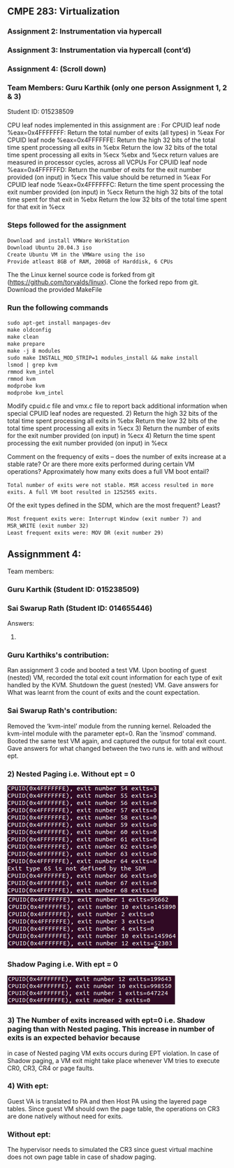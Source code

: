 ## CMPE 283: Virtualization
### Assignment 2: Instrumentation via hypercall
### Assignment 3: Instrumentation via hypercall (cont’d)
### Assignment 4: (Scroll down)

### Team Members: Guru Karthik (only one person Assignment 1, 2 & 3)
Student ID: 015238509 

CPU leaf nodes implemented in this assignment are :
	For CPUID leaf node %eax=0x4FFFFFFF:
		Return the total number of exits (all types) in %eax
	For CPUID leaf node %eax=0x4FFFFFFE:
		Return the high 32 bits of the total time spent processing all exits in %ebx
		Return the low 32 bits of the total time spent processing all exits in %ecx
		%ebx and %ecx return values are measured in processor cycles, across all VCPUs
	For CPUID leaf node %eax=0x4FFFFFFD:
		 Return the number of exits for the exit number provided (on input) in %ecx
		This value should be returned in %eax 
	For CPUID leaf node %eax=0x4FFFFFFC:
		Return the time spent processing the exit number provided (on input) in %ecx
		Return the high 32 bits of the total time spent for that exit in %ebx
		Return the low 32 bits of the total time spent for that exit in %ecx
		
### Steps followed for the assignment

    Download and install VMWare WorkStation
	Download Ubuntu 20.04.3 iso
	Create Ubuntu VM in the VMWare using the iso
	Provide atleast 8GB of RAM, 200GB of Harddisk, 6 CPUs
	
The the Linux kernel source code is forked from git (https://github.com/torvalds/linux). Clone the forked repo from git.
Download the provided MakeFile

### Run the following commands
	sudo apt-get install manpages-dev
    make oldconfig
    make clean
    make prepare
    make -j 8 modules
    sudo make INSTALL_MOD_STRIP=1 modules_install && make install
    lsmod | grep kvm
    rmmod kvm_intel
    rmmod kvm
    modprobe kvm
    modprobe kvm_intel


Modify cpuid.c file and vmx.c file to report back additional information when special CPUID leaf nodes are requested.
	2)
		Return the high 32 bits of the total time spent processing all exits in %ebx
		Return the low 32 bits of the total time spent processing all exits in %ecx
	3) 
		Return the number of exits for the exit number provided (on input) in %ecx
	4)
		Return the time spent processing the exit number provided (on input) in %ecx

Comment on the frequency of exits – does the number of exits increase at a stable rate? Or are there 
more exits performed during certain VM operations? Approximately how many exits does a full VM 
boot entail?

	Total number of exits were not stable. MSR access resulted in more exits. A full VM boot resulted in 1252565 exits.

Of the exit types defined in the SDM, which are the most frequent? Least?
	
	Most frequent exits were: Interrupt Window (exit number 7) and MSR_WRITE (exit number 32)
	Least frequent exits were: MOV DR (exit number 29)

## Assignmment 4:

Team members:
### Guru Karthik (Student ID: 015238509)
### Sai Swarup Rath (Student ID: 014655446)

Answers:

1)
### Guru Karthiks's contribution:
Ran assignment 3 code and booted a test VM. Upon booting of guest (nested) VM, recorded the total exit count information for each type of exit handled by the KVM.
Shutdown the guest (nested) VM. Gave answers for What was learnt from the count of exits and the count expectation.

### Sai Swarup Rath's contribution:
Removed the ‘kvm-intel’ module from the running kernel. Reloaded the kvm-intel module with the parameter ept=0. Ran the 'insmod' command. Booted the same test VM again, and
captured the output for total exit count. Gave answers for what changed between the two runs ie. with and without ept.


### 2) Nested Paging i.e. Without ept = 0

![](https://github.com/gk97/linux/blob/master/cmpe283/SS1.PNG)
![](https://github.com/gk97/linux/blob/master/cmpe283/SS2.PNG)

### Shadow Paging i.e. With ept = 0

![](https://github.com/gk97/linux/blob/master/cmpe283/SS3.PNG)

### 3) The Number of exits increased with ept=0 i.e. Shadow paging than with Nested paging. This increase in number of exits is an expected behavior because
in case of Nested paging VM exits occurs during EPT violation. In case of Shadow paging, a VM exit might take place whenever VM tries to execute CR0, CR3, CR4 or page faults.

### 4) With ept:
Guest VA is translated to PA and then Host PA using the layered page tables. Since guest VM should own the page table, the operations on CR3 are done natively without need for exits.

### Without ept: 
The hypervisor needs to simulated the CR3 since guest virtual machine does not own page table in case of shadow paging.





